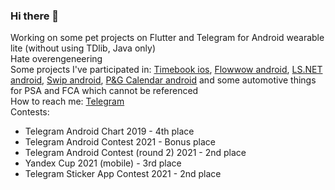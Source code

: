 ### Hi there 👋

Working on some pet projects on Flutter and Telegram for Android wearable lite (without using TDlib, Java only) </br>
Hate overengeneering </br>
Some projects I've participated in: 
  [Timebook ios](https://apps.apple.com/ru/app/timebook/id1561578302), [Flowwow android](https://play.google.com/store/apps/details?id=com.flowwow), [LS.NET android](https://play.google.com/store/apps/details?id=com.lsboutqiue.app), [Swip android](https://play.google.com/store/apps/details?id=com.it.swip), [P&G Calendar android](https://play.google.com/store/apps/details?id=com.pg.periodcalendar_40817_1617_cmg_0076) and some automotive things for PSA and FCA which cannot be referenced </br>
How to reach me: [Telegram](https://t.me/opiumfive) </br>
Contests:
* Telegram Android Chart 2019 - 4th place
* Telegram Android Contest 2021 - Bonus place
* Telegram Android Contest (round 2) 2021 - 2nd place
* Yandex Cup 2021 (mobile) - 3rd place
* Telegram Sticker App Contest 2021 - 2nd place
